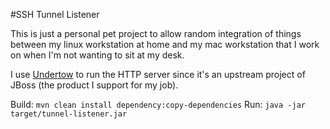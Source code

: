 #SSH Tunnel Listener

This is just a personal pet project to allow random integration of things
between my linux workstation at home and my mac workstation that I work on when
I'm not wanting to sit at my desk.

I use [Undertow](http://undertow.io) to run the HTTP server since it's an
upstream project of JBoss (the product I support for my job).

Build: `mvn clean install dependency:copy-dependencies`
Run:   `java -jar target/tunnel-listener.jar`
